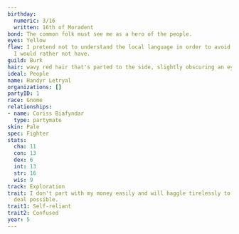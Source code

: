 ```yaml
---
birthday:
  numeric: 3/16
  written: 16th of Moradent
bond: The common folk must see me as a hero of the people.
eyes: Yellow
flaw: I pretend not to understand the local language in order to avoid interactions
  I would rather not have.
guild: Burk
hair: wavy red hair that's parted to the side, slightly obscuring an eye
ideal: People
name: Handyr Letryal
organizations: []
partyID: 1
race: Gnome
relationships:
- name: Coriss Biafyndar
  type: partymate
skin: Pale
spec: Fighter
stats:
  cha: 11
  con: 13
  dex: 6
  int: 13
  str: 16
  wis: 9
track: Exploration
trait: I don't part with my money easily and will haggle tirelessly to get the best
  deal possible.
trait1: Self-reliant
trait2: Confused
year: 5
---
```

